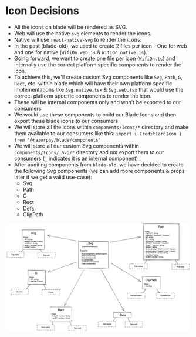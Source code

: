 # Icon Decisions

- All the icons on blade will be rendered as SVG.
- Web will use the native `svg` elements to render the icons.
- Native will use `react-native-svg` to render the icons.
- In the past (blade-old), we used to create 2 files per icon - One for web and one for native (`WifiOn.web.js` & `WifiOn.native.js`).
- Going forward, we want to create one file per icon (`WifiOn.ts`) and internally use the correct platform specific components to render the icon.
- To achieve this, we'll create custom Svg components like `Svg`, `Path`, `G`, `Rect`, etc. within blade which will have their own platform specific implementations like `Svg.native.tsx` & `Svg.web.tsx` that would use the correct platform specific components to render the icon.
- These will be internal components only and won't be exported to our consumers
- We would use these components to build our Blade Icons and then export these blade icons to our consumers
- We will store all the icons within `components/Icons/*` directory and make them available to our consumers like this: `import { CreditCardIcon } from '@razorpay/blade/components'`
- We will store all our custom Svg components within `components/Icons/_Svg/*` directory and not export them to our consumers (`_` indicates it is an internal component)
- After auditing components from `blade-old`, we have decided to create the following Svg components (we can add more components & props later if we get a valid use-case):
  - Svg
  - Path
  - G
  - Rect
  - Defs
  - ClipPath
  
<img src="./component-breakdown.png" />